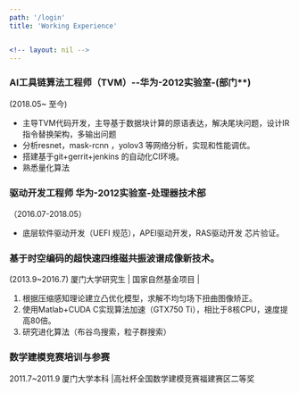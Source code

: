 ```yaml
---
path: '/login'
title: 'Working Experience'


<!-- layout: nil -->
---
```

### AI工具链算法工程师（TVM）--华为-2012实验室-(部门\*\*)
(2018.05~ 至今)
* 主导TVM代码开发，主导基于数据块计算的原语表达，解决尾块问题，设计IR指令替换架构，多输出问题
* 分析resnet，mask-rcnn ，yolov3 等网络分析，实现和性能调优。
* 搭建基于git+gerrit+jenkins 的自动化CI环境。
* 熟悉量化算法

### 驱动开发工程师 华为-2012实验室-处理器技术部
（2016.07-2018.05）
* 底层软件驱动开发（UEFI 规范），APEI驱动开发，RAS驱动开发 芯片验证。

### 基于时空编码的超快速四维磁共振波谱成像新技术。
 (2013.9~2016.7) 厦门大学研究生 | 国家自然基金项目 | 
1. 根据压缩感知理论建立凸优化模型，求解不均匀场下扭曲图像矫正。
2. 使用Matlab+CUDA C实现算法加速（GTX750 Ti），相比于8核CPU，速度提高80倍。
3. 研究进化算法（布谷鸟搜索，粒子群搜索） 

### 数学建模竞赛培训与参赛
 2011.7~2011.9 厦门大学本科 |高社杯全国数学建模竞赛福建赛区二等奖       
